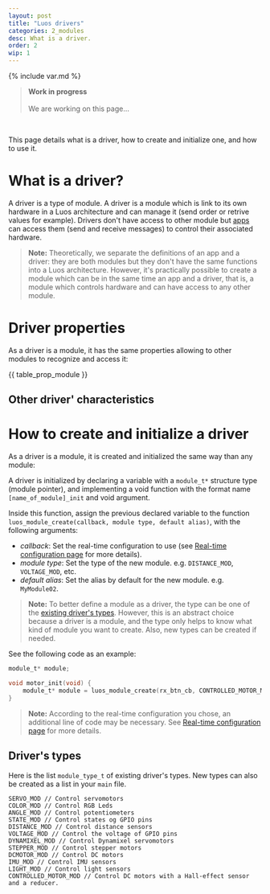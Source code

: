 ```yaml
---
layout: post
title: "Luos drivers"
categories: 2_modules
desc: What is a driver.
order: 2
wip: 1
---
```

{% include var.md %}
<div class="wip_img"></div>
<blockquote class="warning"><strong>Work in progress</strong><br /><br />We are working on this page...</blockquote><br />

This page details what is a driver, how to create and initialize one, and how to use it.

# What is a driver?
A driver is a type of module. A driver is a module which is link to its own hardware in a Luos architecture and can manage it (send order or retrive values for example). Drivers don't have access to other module but [apps](apps) can access them (send and receive messages) to control their associated hardware. 

> **Note:** Theoretically, we separate the definitions of an app and a driver: they are both modules but they don't have the same functions into a Luos architecture. However, it's practically possible to create a module which can be in the same time an app and a driver, that is, a module which controls hardware and can have access to any other module.

# Driver properties
As a driver is a module, it has the same properties allowing to other modules to recognize and access it:

{{ table_prop_module }}

## Other driver' characteristics



# How to create and initialize a driver
As a driver is a module, it is created and initialized the same way than any module:

A driver is initialized by declaring a variable with a `module_t*` structure type (module pointer), and implementing a void function with the format name `[name_of_module]_init` and void argument.

Inside this function, assign the previous declared variable to the function `luos_module_create(callback, module type, default alias)`, with the following arguments:
 - *callback*: Set the real-time configuration to use (see [Real-time configuration page](rt-config) for more details).
 - *module type*: Set the type of the new module. e.g. `DISTANCE_MOD`, `VOLTAGE_MOD`, etc. 
 - *default alias*: Set the alias by default for the new module. e.g. `MyModule02`.
 
> **Note:** To better define a module as a driver, the type can be one of the [existing driver's types](#driver_types). However, this is an abstract choice because a driver is a module, and the type only helps to know what kind of module you want to create. Also, new types can be created if needed.
 
See the following code as an example:

```c
module_t* module;

void motor_init(void) {
    module_t* module = luos_module_create(rx_btn_cb, CONTROLLED_MOTOR_MOD, "motor_mod");
}
```

> **Note:** According to the real-time configuration you chose, an additional line of code may be necessary. See [Real-time configuration page](rt-config) for more details.

## <a href="driver_types"></a>Driver's types

Here is the list `module_type_t` of existing driver's types. New types can also be created as a list in your `main` file.

    SERVO_MOD // Control servomotors
    COLOR_MOD // Control RGB Leds
    ANGLE_MOD // Control potentiometers
    STATE_MOD // Control states og GPIO pins
    DISTANCE_MOD // Control distance sensors
    VOLTAGE_MOD // Control the voltage of GPIO pins
    DYNAMIXEL_MOD // Control Dynamixel servomotors
    STEPPER_MOD // Control stepper motors
    DCMOTOR_MOD // Control DC motors
    IMU_MOD // Control IMU sensors
    LIGHT_MOD // Control light sensors
    CONTROLLED_MOTOR_MOD // Control DC motors with a Hall-effect sensor and a reducer.
